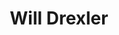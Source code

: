 ---
layout: page
title: Will Drexler
description: M.S. in Biostatistics
img: assets/img/7.jpg
importance: 1
category: Graduates
---